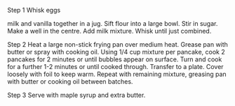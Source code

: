 Step 1
Whisk eggs

milk and vanilla together in a jug. Sift flour into a large bowl. Stir in sugar. Make a well in the centre. Add milk mixture. Whisk until just combined.

Step 2
Heat a large non-stick frying pan over medium heat. Grease pan with butter or spray with cooking oil. Using 1/4 cup mixture per pancake, cook 2 pancakes for 2 minutes or until bubbles appear on surface. Turn and cook for a further 1-2 minutes or until cooked through. Transfer to a plate. Cover loosely with foil to keep warm. Repeat with remaining mixture, greasing pan with butter or cooking oil between batches.

Step 3
Serve with maple syrup and extra butter.